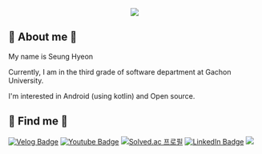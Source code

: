 <p align="center">
  <img src="https://capsule-render.vercel.app/api?type=waving&color=0080ff&height=300&section=header&text=Welcome!&fontSize=70&fontColor=ffffff" />
</p>

## 🌟 About me 🌟

My name is Seung Hyeon

Currently, I am in the third grade of software department at Gachon University.

I'm interested in Android (using kotlin) and Open source.

<!-- 
[![Hits](https://hits.seeyoufarm.com/api/count/incr/badge.svg?url=https%3A%2F%2Fgithub.com%2Fnamsh1125&count_bg=%2379C83D&title_bg=%23555555&icon=&icon_color=%23E7E7E7&title=hits&edge_flat=false)](https://hits.seeyoufarm.com)
-->

## 💖 Find me 💖

[![Velog Badge](https://img.shields.io/badge/Velog-000000?style=flat-square&logo=Velog&logoColor=white&link=https://velog.io/@namsh1125)](https://velog.io/@namsh1125)
[![Youtube Badge](https://img.shields.io/badge/Youtube-ff0000?style=flat-square&logo=youtube&link=https://www.youtube.com/channel/UCJ-N9hd1SxdmUvNNoqITsPw)](https://www.youtube.com/channel/UCJ-N9hd1SxdmUvNNoqITsPw)
[![Solved.ac
프로필](http://mazassumnida.wtf/api/mini/generate_badge?boj=namsh1125)](https://solved.ac/namsh1125)
[![LinkedIn Badge](https://img.shields.io/badge/LinkedIn-0A66C2?style=flat-square&logo=LinkedIn&link=https://www.linkedin.com/in/namsh1125)](https://www.linkedin.com/in/namsh1125)
<img src="https://img.shields.io/badge/namsh1125@naver.com-2db400?style=flat-square&logo=Gmail&logoColor=white"/>

<!--
**namsh1125/namsh1125** is a ✨ _special_ ✨ repository because its `README.md` (this file) appears on your GitHub profile.

Here are some ideas to get you started:

- 🔭 I’m currently working on ...
- 🌱 I’m currently learning ...
- 👯 I’m looking to collaborate on ...
- 🤔 I’m looking for help with ...
- 💬 Ask me about ...

- 😄 Pronouns: ...
- ⚡ Fun fact: ...
-->

<!--![*'s GitHub stats](https://github-readme-stats.vercel.app/api?username=namsh1125&show_icons=true&theme=tokyonight) -->
<!-- [![Solved.ac 프로필](http://mazassumnida.wtf/api/v2/generate_badge?boj=namsh1125)](https://solved.ac/namsh1125) -->
<!-- [![Top Langs](https://github-readme-stats.vercel.app/api/top-langs/?username=namsh1125&layout=compact)](https://github.com/namsh1125/github-readme-stats) -->
